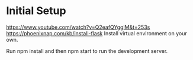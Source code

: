 # Initial Setup
https://www.youtube.com/watch?v=Q2eafQYgglM&t=253s
https://phoenixnap.com/kb/install-flask
Install virtual environment on your own.

Run npm install and then npm start to run the development server.
